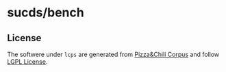 # sucds/bench


## License

The softwere under `lcps` are generated from [Pizza&Chili Corpus](http://pizzachili.dcc.uchile.cl/texts.html) and follow [LGPL License](https://www.gnu.org/licenses/lgpl-3.0.html).
